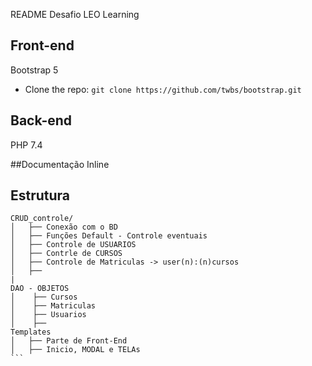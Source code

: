 README
Desafio LEO Learning


## Front-end

Bootstrap 5
- Clone the repo: `git clone https://github.com/twbs/bootstrap.git`

## Back-end
PHP 7.4

##Documentação
Inline

## Estrutura

    CRUD_controle/
    │   ├── Conexão com o BD
    │   ├── Funções Default - Controle eventuais
    │   ├── Controle de USUARIOS
    │   ├── Contrle de CURSOS
    │   ├── Controle de Matriculas -> user(n):(n)cursos
    │   ├──
    |
    DAO - OBJETOS
    │    ├── Cursos
    │    ├── Matriculas
    │    ├── Usuarios
    │    ├──
    Templates
    │   ├── Parte de Front-End
    │   ├── Inicio, MODAL e TELAs
    ```

